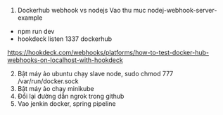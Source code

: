1.  Dockerhub webhook vs nodejs
Vao thu muc nodej-webhook-server-example
- npm run dev
- hookdeck listen 1337 dockerhub

https://hookdeck.com/webhooks/platforms/how-to-test-docker-hub-webhooks-on-localhost-with-hookdeck


2. Bật máy ảo ubuntu chạy slave node, sudo chmod 777 /var/run/docker.sock
3. Bật máy ảo chạy minikube
4. Đổi lại đường dẫn ngrok trong github
5. Vao jenkin docker, spring pipeline